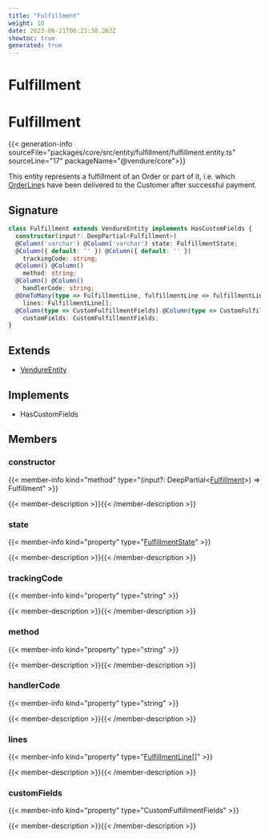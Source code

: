 ```yaml
---
title: "Fulfillment"
weight: 10
date: 2023-06-21T06:23:38.263Z
showtoc: true
generated: true
---
```

<!-- This file was generated from the Vendure source. Do not modify. Instead, re-run the "docs:build" script -->

# Fulfillment
<div class="symbol">


# Fulfillment

{{< generation-info sourceFile="packages/core/src/entity/fulfillment/fulfillment.entity.ts" sourceLine="17" packageName="@vendure/core">}}

This entity represents a fulfillment of an Order or part of it, i.e. which <a href='/typescript-api/entities/order-line#orderline'>OrderLine</a>s have been
delivered to the Customer after successful payment.

## Signature

```TypeScript
class Fulfillment extends VendureEntity implements HasCustomFields {
  constructor(input?: DeepPartial<Fulfillment>)
  @Column('varchar') @Column('varchar') state: FulfillmentState;
  @Column({ default: '' }) @Column({ default: '' })
    trackingCode: string;
  @Column() @Column()
    method: string;
  @Column() @Column()
    handlerCode: string;
  @OneToMany(type => FulfillmentLine, fulfillmentLine => fulfillmentLine.fulfillment) @OneToMany(type => FulfillmentLine, fulfillmentLine => fulfillmentLine.fulfillment)
    lines: FulfillmentLine[];
  @Column(type => CustomFulfillmentFields) @Column(type => CustomFulfillmentFields)
    customFields: CustomFulfillmentFields;
}
```
## Extends

 * <a href='/typescript-api/entities/vendure-entity#vendureentity'>VendureEntity</a>


## Implements

 * HasCustomFields


## Members

### constructor

{{< member-info kind="method" type="(input?: DeepPartial&#60;<a href='/typescript-api/entities/fulfillment#fulfillment'>Fulfillment</a>&#62;) => Fulfillment"  >}}

{{< member-description >}}{{< /member-description >}}

### state

{{< member-info kind="property" type="<a href='/typescript-api/fulfillment/fulfillment-state#fulfillmentstate'>FulfillmentState</a>"  >}}

{{< member-description >}}{{< /member-description >}}

### trackingCode

{{< member-info kind="property" type="string"  >}}

{{< member-description >}}{{< /member-description >}}

### method

{{< member-info kind="property" type="string"  >}}

{{< member-description >}}{{< /member-description >}}

### handlerCode

{{< member-info kind="property" type="string"  >}}

{{< member-description >}}{{< /member-description >}}

### lines

{{< member-info kind="property" type="<a href='/typescript-api/entities/order-line-reference#fulfillmentline'>FulfillmentLine</a>[]"  >}}

{{< member-description >}}{{< /member-description >}}

### customFields

{{< member-info kind="property" type="CustomFulfillmentFields"  >}}

{{< member-description >}}{{< /member-description >}}


</div>
